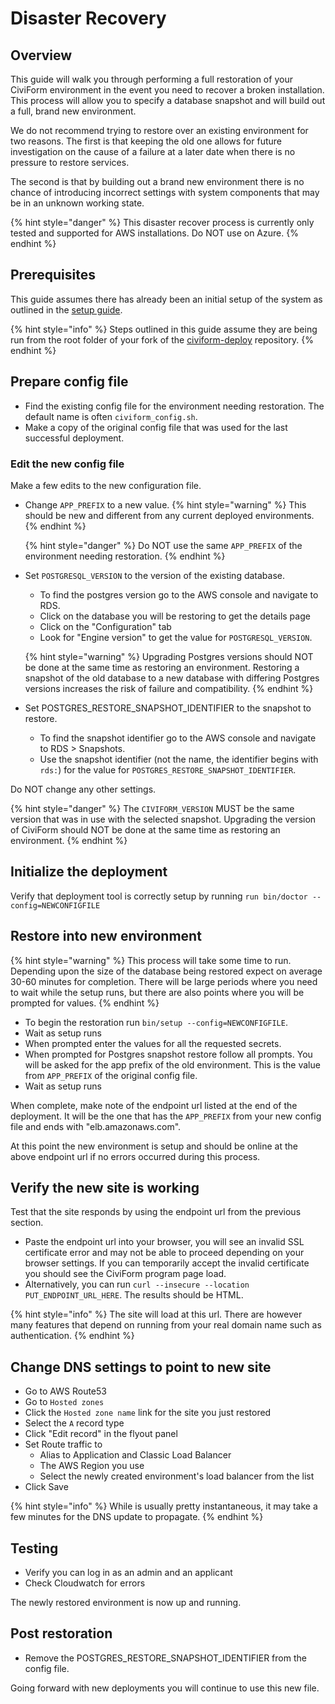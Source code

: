 # Disaster Recovery

## Overview

This guide will walk you through performing a full restoration of your CiviForm environment in the event you need to recover a broken installation. This process will allow you to specify a database snapshot and will build out a full, brand new environment. 

We do not recommend trying to restore over an existing environment for two reasons. The first is that keeping the old one allows for future investigation on the cause of a failure at a later date when there is no pressure to restore services. 

The second is that by building out a brand new environment there is no chance of introducing incorrect settings with system components that may be in an unknown working state.

{% hint style="danger" %}
This disaster recover process is currently only tested and supported for AWS installations. Do NOT use on Azure.
{% endhint %}

## Prerequisites

This guide assumes there has already been an initial setup of the system as outlined in the [setup guide](https://docs.civiform.us/it-manual/sre-playbook/initial-deployment/terraform-deploy-system).

{% hint style="info" %}
Steps outlined in this guide assume they are being run from the root folder of your fork of the [civiform-deploy](https://github.com/civiform/civiform-deploy) repository.
{% endhint %}

## Prepare config file

- Find the existing config file for the environment needing restoration. The default name is often `civiform_config.sh`.
- Make a copy of the original config file that was used for the last successful deployment.

### Edit the new config file

Make a few edits to the new configuration file. 

- Change `APP_PREFIX` to a new value.
  {% hint style="warning" %}
  This should be new and different from any current deployed environments.
  {% endhint %}

  {% hint style="danger" %}
  Do NOT use the same `APP_PREFIX` of the environment needing restoration.
  {% endhint %}

- Set `POSTGRESQL_VERSION` to the version of the existing database.
  
  - To find the postgres version go to the AWS console and navigate to RDS.
  - Click on the database you will be restoring to get the details page
  - Click on the "Configuration" tab
  - Look for "Engine version" to get the value for `POSTGRESQL_VERSION`.

  {% hint style="warning" %}
  Upgrading Postgres versions should NOT be done at the same time as restoring an environment. Restoring a snapshot of the old database to a new database with differing Postgres versions increases the risk of failure and compatibility.
  {% endhint %}

- Set POSTGRES_RESTORE_SNAPSHOT_IDENTIFIER to the snapshot to restore. 
  
  - To find the snapshot identifier go to the AWS console and navigate to RDS > Snapshots.
  - Use the snapshot identifier (not the name, the identifier begins with `rds:`) for the value for `POSTGRES_RESTORE_SNAPSHOT_IDENTIFIER`.

Do NOT change any other settings.

{% hint style="danger" %}
The `CIVIFORM_VERSION` MUST be the same version that was in use with the selected snapshot. Upgrading the version of CiviForm should NOT be done at the same time as restoring an environment.
{% endhint %}

## Initialize the deployment

Verify that deployment tool is correctly setup by running `run bin/doctor --config=NEWCONFIGFILE`

## Restore into new environment

{% hint style="warning" %}
This process will take some time to run. Depending upon the size of the database being restored expect on average 30-60 minutes for completion. There will be large periods where you need to wait while the setup runs, but there are also points where you will be prompted for values.
{% endhint %}

- To begin the restoration run `bin/setup --config=NEWCONFIGFILE`.
- Wait as setup runs
- When prompted enter the values for all the requested secrets.
- When prompted for Postgres snapshot restore follow all prompts. You will be asked for the app prefix of the old environment. This is the value from `APP_PREFIX` of the original config file.
- Wait as setup runs

When complete, make note of the endpoint url listed at the end of the deployment. It will be the one that has the `APP_PREFIX` from your new config file and ends with "elb.amazonaws.com".

At this point the new environment is setup and should be online at the above endpoint url if no errors occurred during this process.

## Verify the new site is working

Test that the site responds by using the endpoint url from the previous section.

- Paste the endpoint url into your browser, you will see an invalid SSL certificate error and may not be able to proceed depending on your browser settings. If you can temporarily accept the invalid certificate you should see the CiviForm program page load.
- Alternatively, you can run `curl --insecure --location PUT_ENDPOINT_URL_HERE`. The results should be HTML.

{% hint style="info" %}
The site will load at this url. There are however many features that depend on running from your real domain name such as authentication.
{% endhint %}

## Change DNS settings to point to new site

- Go to AWS Route53
- Go to `Hosted zones`
- Click the `Hosted zone name` link for the site you just restored
- Select the `A` record type
- Click "Edit record" in the flyout panel
- Set Route traffic to
    - Alias to Application and Classic Load Balancer
    - The AWS Region you use
    - Select the newly created environment's load balancer from the list
- Click Save

{% hint style="info" %}
While is usually pretty instantaneous, it may take a few minutes for the DNS update to propagate.
{% endhint %}

## Testing

- Verify you can log in as an admin and an applicant
- Check Cloudwatch for errors

The newly restored environment is now up and running.

## Post restoration

- Remove the POSTGRES_RESTORE_SNAPSHOT_IDENTIFIER from the config file.

Going forward with new deployments you will continue to use this new file.



